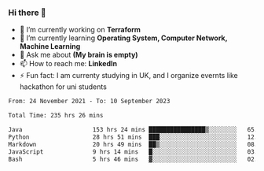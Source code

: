### Hi there 👋
- 🔭 I’m currently working on **Terraform**
- 🌱 I’m currently learning **Operating System, Computer Network, Machine Learning**
- 💬 Ask me about **(My brain is empty)**
- 📫 How to reach me: **LinkedIn**
- ⚡ Fun fact: I am currenty studying in UK, and I organize evernts like hackathon for uni students

<!--START_SECTION:waka-->

```txt
From: 24 November 2021 - To: 10 September 2023

Total Time: 235 hrs 26 mins

Java                    153 hrs 24 mins ████████████████▒░░░░░░░░   65.16 %
Python                  28 hrs 51 mins  ███░░░░░░░░░░░░░░░░░░░░░░   12.26 %
Markdown                20 hrs 49 mins  ██▒░░░░░░░░░░░░░░░░░░░░░░   08.84 %
JavaScript              9 hrs 14 mins   █░░░░░░░░░░░░░░░░░░░░░░░░   03.92 %
Bash                    5 hrs 46 mins   ▓░░░░░░░░░░░░░░░░░░░░░░░░   02.45 %
```

<!--END_SECTION:waka-->
